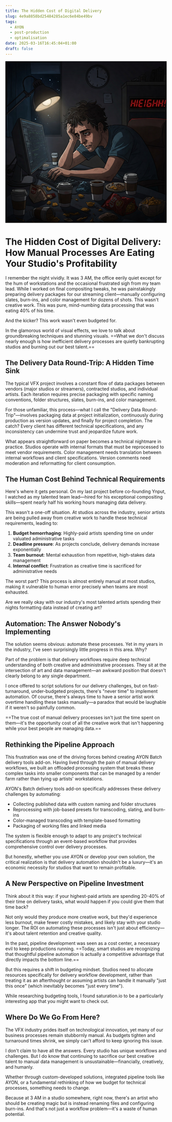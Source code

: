 ```yaml
---
title: The Hidden Cost of Digital Delivery
slug: 4e9a8858bd25484285a1ec6e84be49bv
tags:
  - AYON
  - post-production
  - optimalisation
date: 2025-03-16T16:45:04+01:00
draft: false
---
```


![The Hidden Cost of Digital Delivery](11910309-b697-4c06-b6ed-34cefdac65ac.png)

# The Hidden Cost of Digital Delivery: How Manual Processes Are Eating Your Studio's Profitability

I remember the night vividly. It was 3 AM, the office eerily quiet except for the hum of workstations and the occasional frustrated sigh from my team lead. While I worked on final compositing tweaks, he was painstakingly preparing delivery packages for our streaming client—manually configuring slates, burn-ins, and color management for dozens of shots. This wasn't creative work. This was pure, mind-numbing data processing that was eating 40% of his time.

And the kicker? This work wasn't even budgeted for.

In the glamorous world of visual effects, we love to talk about groundbreaking techniques and stunning visuals. ==What we don't discuss nearly enough is how inefficient delivery processes are quietly bankrupting studios and burning out our best talent.==

## The Delivery Data Round-Trip: A Hidden Time Sink

The typical VFX project involves a constant flow of data packages between vendors (major studios or streamers), contracted studios, and individual artists. Each iteration requires precise packaging with specific naming conventions, folder structures, slates, burn-ins, and color management.

For those unfamiliar, this process—what I call the "Delivery Data Round-Trip"—involves packaging data at project initialization, continuously during production as version updates, and finally for project completion. The catch? Every client has different technical specifications, and any inconsistency can undermine trust and jeopardize future work.

What appears straightforward on paper becomes a technical nightmare in practice. Studios operate with internal formats that must be reprocessed to meet vendor requirements. Color management needs translation between internal workflows and client specifications. Version comments need moderation and reformatting for client consumption.

## The Human Cost Behind Technical Requirements

Here's where it gets personal. On my last project before co-founding Ynput, I watched as my talented team lead—hired for his exceptional compositing skills—spent nearly half his working hours managing data delivery.

This wasn't a one-off situation. At studios across the industry, senior artists are being pulled away from creative work to handle these technical requirements, leading to:

1. **Budget hemorrhaging**: Highly-paid artists spending time on under valuated administrative tasks
2. **Deadline pressure**: As projects conclude, delivery demands increase exponentially
3. **Team burnout**: Mental exhaustion from repetitive, high-stakes data management
4. **Internal conflict**: Frustration as creative time is sacrificed for administrative needs

The worst part? This process is almost entirely manual at most studios, making it vulnerable to human error precisely when teams are most exhausted.

Are we really okay with our industry's most talented artists spending their nights formatting data instead of creating art?

## Automation: The Answer Nobody's Implementing

The solution seems obvious: automate these processes. Yet in my years in the industry, I've seen surprisingly little progress in this area. Why?

Part of the problem is that delivery workflows require deep technical understanding of both creative and administrative processes. They sit at the intersection of art and data management—an awkward position that doesn't clearly belong to any single department.

I once offered to script solutions for our delivery challenges, but on fast-turnaround, under-budgeted projects, there's "never time" to implement automation. Of course, there's always time to have a senior artist work overtime handling these tasks manually—a paradox that would be laughable if it weren't so painfully common.

==The true cost of manual delivery processes isn't just the time spent on them—it's the opportunity cost of all the creative work that isn't happening while your best people are managing data.==

## Rethinking the Pipeline Approach

This frustration was one of the driving forces behind creating AYON Batch delivery tools add-on. Having lived through the pain of manual delivery workflows, we built an offloaded processing system that breaks these complex tasks into smaller components that can be managed by a render farm rather than tying up artists' workstations.

AYON's Batch delivery tools add-on specifically addresses these delivery challenges by automating:

* Collecting published data with custom naming and folder structures
* Reprocessing with job-based presets for transcoding, slating, and burn-ins
* Color-managed transcoding with template-based formatting
* Packaging of working files and linked media

The system is flexible enough to adapt to any project's technical specifications through an event-based workflow that provides comprehensive control over delivery processes.

But honestly, whether you use AYON or develop your own solution, the critical realization is that delivery automation shouldn't be a luxury—it's an economic necessity for studios that want to remain profitable.

## A New Perspective on Pipeline Investment

Think about it this way: if your highest-paid artists are spending 20-40% of their time on delivery tasks, what would happen if you could give them that time back?

Not only would they produce more creative work, but they'd experience less burnout, make fewer costly mistakes, and likely stay with your studio longer. The ROI on automating these processes isn't just about efficiency—it's about talent retention and creative quality.

In the past, pipeline development was seen as a cost center, a necessary evil to keep productions running. ==Today, smart studios are recognizing that thoughtful pipeline automation is actually a competitive advantage that directly impacts the bottom line.==

But this requires a shift in budgeting mindset. Studios need to allocate resources specifically for delivery workflow development, rather than treating it as an afterthought or assuming artists can handle it manually "just this once" (which inevitably becomes "just every time").

While researching budgeting tools, I found saturation.io to be a particularly interesting app that you might want to check out.
## Where Do We Go From Here?

The VFX industry prides itself on technological innovation, yet many of our business processes remain stubbornly manual. As budgets tighten and turnaround times shrink, we simply can't afford to keep ignoring this issue.

I don't claim to have all the answers. Every studio has unique workflows and challenges. But I do know that continuing to sacrifice our best creative talent to manual data management is unsustainable—financially, creatively, and humanly.

Whether through custom-developed solutions, integrated pipeline tools like AYON, or a fundamental rethinking of how we budget for technical processes, something needs to change.

Because at 3 AM in a studio somewhere, right now, there's an artist who should be creating magic but is instead renaming files and configuring burn-ins. And that's not just a workflow problem—it's a waste of human potential.
